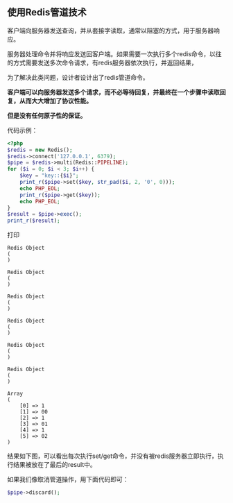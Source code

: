 ## 使用Redis管道技术

客户端向服务器发送查询，并从套接字读取，通常以阻塞的方式，用于服务器响应。

服务器处理命令并将响应发送回客户端。如果需要一次执行多个redis命令，以往的方式需要发送多次命令请求，有redis服务器依次执行，并返回结果，

为了解决此类问题，设计者设计出了redis管道命令。

**客户端可以向服务器发送多个请求，而不必等待回复，并最终在一个步骤中读取回复，从而大大增加了协议性能。**

**但是没有任何原子性的保证。**

代码示例：
```php
<?php
$redis = new Redis();
$redis->connect('127.0.0.1', 6379);
$pipe = $redis->multi(Redis::PIPELINE);
for ($i = 0; $i < 3; $i++) {
    $key = "key::{$i}";
    print_r($pipe->set($key, str_pad($i, 2, '0', 0)));
    echo PHP_EOL;
    print_r($pipe->get($key));
    echo PHP_EOL;
}
$result = $pipe->exec();
print_r($result);
```

打印
```
Redis Object
(
)

Redis Object
(
)

Redis Object
(
)

Redis Object
(
)

Redis Object
(
)

Redis Object
(
)

Array
(
    [0] => 1
    [1] => 00
    [2] => 1
    [3] => 01
    [4] => 1
    [5] => 02
)
```
结果如下图，可以看出每次执行set/get命令，并没有被redis服务器立即执行，执行结果被放在了最后的result中。

如果我们像取消管道操作，用下面代码即可：
```php
$pipe->discard();
```